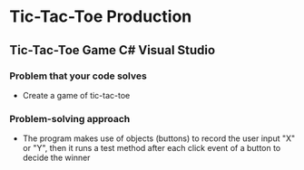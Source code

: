 # Tic-Tac-Toe Production
## Tic-Tac-Toe Game C# Visual Studio

### Problem that your code solves
- Create a game of tic-tac-toe

### Problem-solving approach
- The program makes use of objects (buttons) to record the user input "X" or "Y", then it runs a test method after each click event of a button to decide the winner
